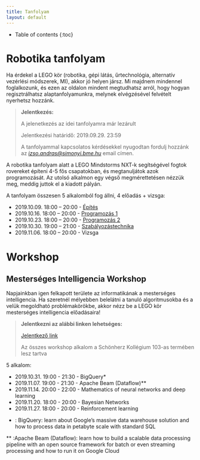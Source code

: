```yaml
---
title: Tanfolyam
layout: default
---
```


* Table of contents
{:toc}

# Robotika tanfolyam

Ha érdekel a LEGO kör (robotika, gépi látás, űrtechnológia, alternatív vezérlési módszerek, MI), akkor jó helyen jársz. Mi majdnem mindennel foglalkozunk, és ezen az oldalon mindent megtudhatsz arról, hogy hogyan regisztrálhatsz alaptanfolyamunkra, melynek elvégzésével felvételt nyerhetsz hozzánk.

> **Jelentkezés:**
>
> A jelenetkezés az idei tanfolyamra már lezárult
>
> Jelentkezési határidő: 2019.09.29. 23:59
>
> A tanfolyammal kapcsolatos kérdésekkel nyugodtan fordulj hozzánk az *izso.andras@simonyi.bme.hu* email címen.


A robotika tanfolyam alatt a LEGO Mindstorms NXT-k segítségével fogtok rovereket építeni 4-5 fős csapatokban, és megtanuljátok azok programozását. Az utolsó alkalmon egy végső megmérettetésen nézzük meg, meddig juttok el a kiadott pályán.

A tanfolyam összesen 5 alkalomból fog állni, 4 előadás + vizsga:

 - 2019.10.09. 18:00 – 20:00 - [Építés](epites)
 - 2019.10.16. 18:00 – 20:00 - [Programozás 1](programozas-1)
 - 2019.10.23. 18:00 – 20:00 - [Programozás 2](programozas-2)
 - 2019.10.30. 19:00 – 21:00 - [Szabályozástechnika](szabalyozastechnika)
 - 2019.11.06. 18:00 – 20:00 - Vizsga


# Workshop



## Mesterséges Intelligencia Workshop

Napjainkban igen felkapott területe az informatikának a mesterséges intelligencia. Ha szeretnél mélyebben belelátni a tanuló algoritmusokba és a velük megoldható problémakörökbe, akkor nézz be a LEGO kör mesterséges intelligencia előadásaira!

> **Jelentkezni az alábbi linken lehetséges:**
> 
> [Jelentkező link](https://docs.google.com/forms/d/e/1FAIpQLScnuunufRvO66sgJT4S_R6ui0e_0Ge1PkXaQJh1jFB07KFk5w/viewform?usp=sf_link)
>
> Az összes workshop alkalom a Schönherz Kollégium 103-as termében lesz tartva

5 alkalom:

- 2019.10.31. 19:00 - 21:30 - BigQuery*
- 2019.11.07. 19:00 - 21:30 - Apache Beam (Dataflow)**
- 2019.11.14. 20:00 - 22:00 - Mathematics of neural networks and deep learning
- 2019.11.20. 18:00 - 20:00 - Bayesian Networks
- 2019.11.27. 18:00 - 20:00 - Reinforcement learning

* : BigQuery: learn about Google’s massive data warehouse solution and how to process data in petabyte scale with standard SQL

** :Apache Beam (Dataflow): learn how to build a scalable data processing pipeline with an open source framework for batch or even streaming processing and how to run it on Google Cloud
